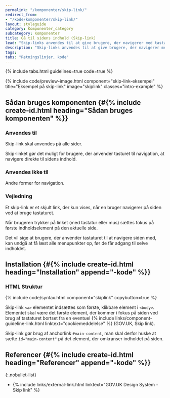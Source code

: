 ```yaml
---
permalink: "/komponenter/skip-link/"
redirect_from:
- "/kode/komponenter/skip-link/"
layout: styleguide
category: Komponenter_category
subcategory: Komponenter
title: Gå til sidens indhold (Skip-link)
lead: "Skip-links anvendes til at give brugere, der navigerer med tastatur, en bedre oplevelse. Brugerens første tryk på tab-tasten vil få et skjult link til at komme frem, der lader brugeren skippe menuen og gå direkte til sidens indhold."
description: "Skip-links anvendes til at give brugere, der navigerer med tastatur, en bedre oplevelse."
tags: 
tabs: "Retningslinjer, kode"
---
```


{% include tabs.html guidelines=true code=true %}

{% include code/preview-image.html component="skip-link-eksempel" title="Eksempel på skip-link" image="skiplink" classes="intro-example" %}

<!--split-->

## Sådan bruges komponenten {#{% include create-id.html heading="Sådan bruges komponenten" %}}

### Anvendes til

Skip-link skal anvendes på alle sider.

Skip-linket gør det muligt for brugere, der anvender tasturet til navigation, at navigere direkte til sidens indhold.

### Anvendes ikke til

Andre former for navigation.

### Vejledning

Et skip-link er et skjult link, der kun vises, når en bruger navigerer på siden ved at bruge tastaturet.

Når brugeren trykker på linket (med tastatur eller mus) sættes fokus på første indholdselement på den aktuelle side.

Det vil sige at brugere, der anvender tastaturet til at navigere siden med, kan undgå at få læst alle menupunkter op, før de får adgang til selve indholdet.

<!--split-->

## Installation {#{% include create-id.html heading="Installation" append="-kode" %}}

### HTML Struktur

{% include code/syntax.html component="skiplink" copybutton=true %}

Skip-link `<a>` elementet indsættes som første, klikbare element i `<body>`. Elementet skal være det første element, der kommer i fokus på siden ved brug af tastaturet bortset fra en eventuel {% include links/component-guideline-link.html linktext="cookiemeddelelse" %} (GOV.UK, Skip link).

Skip-link gør brug af anchorlink `#main-content`, man skal derfor huske at sætte `id="main-content"` på det element, der omkranser indholdet på siden.

## Referencer {#{% include create-id.html heading="Referencer" append="-kode" %}}

{:.nobullet-list}
- {% include links/external-link.html linktext="GOV.UK Design System - Skip link" %}
